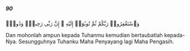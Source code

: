 ##### 90

<span class="ayah">وَٱسْتَغْفِرُوا۟ رَبَّكُمْ ثُمَّ تُوبُوٓا۟ إِلَيْهِ ۚ إِنَّ رَبِّى رَحِيمٌۭ وَدُودٌۭ</span>

<span class="ayah_translation">Dan mohonlah ampun kepada Tuhanmu kemudian bertaubatlah kepada-Nya. Sesungguhnya Tuhanku Maha Penyayang lagi Maha Pengasih.</span>
